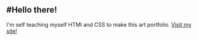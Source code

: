 #Hello there!
---
I'm self teaching myself HTMl and CSS to make this art portfolio. 
[Visit my site!](https://allinaxprof.github.io/axprof.github.io/)

